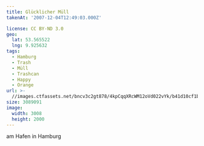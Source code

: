 ```yaml
---
title: Glücklicher Müll
takenAt: '2007-12-04T12:49:03.000Z'

license: CC BY-ND 3.0
geo:
  lat: 53.565522
  lng: 9.925632
tags:
  - Hamburg
  - Trash
  - Müll
  - Trashcan
  - Happy
  - Orange
url: >-
  //images.ctfassets.net/bncv3c2gt878/4kpCqqXRcWM12oVd022vYk/b41d10cf1b539b1868157662b90d4db6/glcklicher-mll_4560262530_o
size: 3089091
image:
  width: 3008
  height: 2000
---
```


am Hafen in Hamburg
